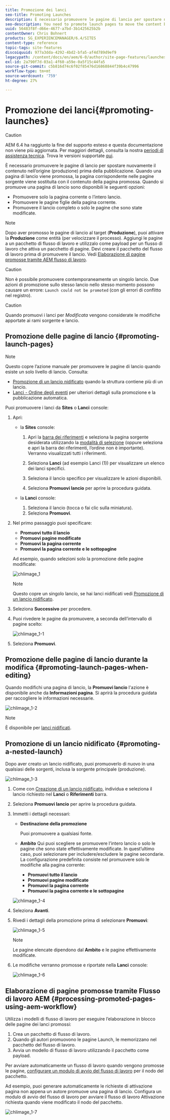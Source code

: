 ```yaml
---
title: Promozione dei lanci
seo-title: Promoting Launches
description: È necessario promuovere le pagine di lancio per spostare nuovamente il contenuto nell’origine (produzione) prima della pubblicazione.
seo-description: You need to promote launch pages to move the content back into the source (production) before publishing.
uuid: 56483f8f-d66e-4677-a7bd-3b1425625b2b
contentOwner: Chris Bohnert
products: SG_EXPERIENCEMANAGER/6.4/SITES
content-type: reference
topic-tags: site-features
discoiquuid: 977a3dda-4292-4bd2-bfa5-af4d789d9ef9
legacypath: /content/docs/en/aem/6-0/author/site-page-features/launches
exl-id: 2a790f7d-03a1-4f60-a59e-0a5f15c44fa5
source-git-commit: c5b816d74c6f02f85476d16868844f39b4c47996
workflow-type: tm+mt
source-wordcount: '759'
ht-degree: 27%

---
```


# Promozione dei lanci{#promoting-launches}

>[!CAUTION]
>
>AEM 6.4 ha raggiunto la fine del supporto esteso e questa documentazione non viene più aggiornata. Per maggiori dettagli, consulta la nostra [periodi di assistenza tecnica](https://helpx.adobe.com/it/support/programs/eol-matrix.html). Trova le versioni supportate [qui](https://experienceleague.adobe.com/docs/).

È necessario promuovere le pagine di lancio per spostare nuovamente il contenuto nell’origine (produzione) prima della pubblicazione. Quando una pagina di lancio viene promossa, la pagina corrispondente nelle pagine sorgente viene sostituita con il contenuto della pagina promossa. Quando si promuove una pagina di lancio sono disponibili le seguenti opzioni:

* Promuovere solo la pagina corrente o l’intero lancio.
* Promuovere le pagine figlie della pagina corrente.
* Promuovere il lancio completo o solo le pagine che sono state modificate.

>[!NOTE]
>
>Dopo aver promosso le pagine di lancio al target (**Produzione**), puoi attivare la **Produzione** come entità (per velocizzare il processo). Aggiungi le pagine a un pacchetto di flusso di lavoro e utilizzalo come payload per un flusso di lavoro che attiva un pacchetto di pagine. Devi creare il pacchetto del flusso di lavoro prima di promuovere il lancio. Vedi [Elaborazione di pagine promosse tramite AEM flusso di lavoro](#processing-promoted-pages-using-aem-workflow).

>[!CAUTION]
>
>Non è possibile promuovere contemporaneamente un singolo lancio. Due azioni di promozione sullo stesso lancio nello stesso momento possono causare un errore: `Launch could not be promoted` (con gli errori di conflitto nel registro).

>[!CAUTION]
>
>Quando promuovi i lanci per *Modificata* vengono considerate le modifiche apportate ai rami sorgente e lancio.

## Promozione delle pagine di lancio {#promoting-launch-pages}

>[!NOTE]
>
>Questo copre l’azione manuale per promuovere le pagine di lancio quando esiste un solo livello di lancio. Consulta:
>
>* [Promozione di un lancio nidificato](#promoting-a-nested-launch) quando la struttura contiene più di un lancio.
>* [Lanci - Ordine degli eventi](/help/sites-authoring/launches.md#launches-the-order-of-events) per ulteriori dettagli sulla promozione e la pubblicazione automatica.
>


Puoi promuovere i lanci da **Sites** o **Lanci** console:

1. Apri:

   * la **Sites** console:

      1. Apri la [barra dei riferimenti](/help/sites-authoring/author-environment-tools.md#references) e seleziona la pagina sorgente desiderata utilizzando la [modalità di selezione](/help/sites-authoring/basic-handling.md) (oppure seleziona e apri la barra dei riferimenti, l’ordine non è importante). Verranno visualizzati tutti i riferimenti.

      1. Seleziona **Lanci** (ad esempio Lanci (1)) per visualizzare un elenco dei lanci specifici.
      1. Seleziona il lancio specifico per visualizzare le azioni disponibili.
      1. Seleziona **Promuovi lancio** per aprire la procedura guidata.
   * la **Lanci** console:

      1. Seleziona il lancio (tocca o fai clic sulla miniatura).
      1. Seleziona **Promuovi**.


1. Nel primo passaggio puoi specificare:

   * **Promuovi tutto il lancio**
   * **Promuovi pagine modificate**
   * **Promuovi la pagina corrente**
   * **Promuovi la pagina corrente e le sottopagine**

   Ad esempio, quando selezioni solo la promozione delle pagine modificate:

   ![chlimage_1](assets/chlimage_1.png)

   >[!NOTE]
   >
   >Questo copre un singolo lancio, se hai lanci nidificati vedi [Promozione di un lancio nidificato](#promoting-a-nested-launch).

1. Seleziona **Successivo** per procedere.
1. Puoi rivedere le pagine da promuovere, a seconda dell’intervallo di pagine scelto:

   ![chlimage_1-1](assets/chlimage_1-1.png)

1. Seleziona **Promuovi**.

## Promozione delle pagine di lancio durante la modifica {#promoting-launch-pages-when-editing}

Quando modifichi una pagina di lancio, la **Promuovi lancio** l&#39;azione è disponibile anche da **Informazioni pagina**. Si aprirà la procedura guidata per raccogliere le informazioni necessarie.

![chlimage_1-2](assets/chlimage_1-2.png)

>[!NOTE]
>
>È disponibile per [lanci nidificati](#promoting-a-nested-launch).

## Promozione di un lancio nidificato {#promoting-a-nested-launch}

Dopo aver creato un lancio nidificato, puoi promuoverlo di nuovo in una qualsiasi delle sorgenti, inclusa la sorgente principale (produzione).

![chlimage_1-3](assets/chlimage_1-3.png)

1. Come con [Creazione di un lancio nidificato](/help/sites-authoring/launches-creating.md#creating-a-nested-launch), individua e seleziona il lancio richiesto nel **Lanci** o **Riferimenti** barra.
1. Seleziona **Promuovi lancio** per aprire la procedura guidata.

1. Immetti i dettagli necessari:

   * **Destinazione della promozione**

      Puoi promuovere a qualsiasi fonte.

   * **Ambito**
Qui puoi scegliere se promuovere l’intero lancio o solo le pagine che sono state effettivamente modificate. In quest’ultimo caso, puoi selezionare per includere/escludere le pagine secondarie. La configurazione predefinita consiste nel promuovere solo le modifiche alla pagina corrente:

      * **Promuovi tutto il lancio**
      * **Promuovi pagine modificate**
      * **Promuovi la pagina corrente**
      * **Promuovi la pagina corrente e le sottopagine**

   ![chlimage_1-4](assets/chlimage_1-4.png)

1. Seleziona **Avanti**.
1. Rivedi i dettagli della promozione prima di selezionare **Promuovi**:

   ![chlimage_1-5](assets/chlimage_1-5.png)

   >[!NOTE]
   >
   >Le pagine elencate dipendono dal **Ambito** e le pagine effettivamente modificate.

1. Le modifiche verranno promosse e riportate nella **Lanci** console:

   ![chlimage_1-6](assets/chlimage_1-6.png)

## Elaborazione di pagine promosse tramite Flusso di lavoro AEM {#processing-promoted-pages-using-aem-workflow}

Utilizza i modelli di flusso di lavoro per eseguire l’elaborazione in blocco delle pagine dei lanci promossi:

1. Crea un pacchetto di flusso di lavoro.
1. Quando gli autori promuovono le pagine Launch, le memorizzano nel pacchetto del flusso di lavoro.
1. Avvia un modello di flusso di lavoro utilizzando il pacchetto come payload.

Per avviare automaticamente un flusso di lavoro quando vengono promosse le pagine, [configurare un modulo di avvio del flusso di lavoro](/help/sites-administering/workflows-starting.md#workflows-launchers) per il nodo del pacchetto.

Ad esempio, puoi generare automaticamente le richieste di attivazione pagina non appena un autore promuove una pagina di lancio. Configura un modulo di avvio del flusso di lavoro per avviare il flusso di lavoro Attivazione richiesta quando viene modificato il nodo del pacchetto.

![chlimage_1-7](assets/chlimage_1-7.png)
